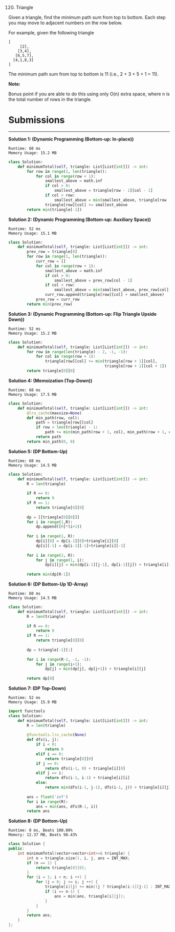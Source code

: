 120. Triangle

Given a triangle, find the minimum path sum from top to bottom. Each step you may move to adjacent numbers on the row below.

For example, given the following triangle
```
[
     [2],
    [3,4],
   [6,5,7],
  [4,1,8,3]
]
```

The minimum path sum from top to bottom is 11 (i.e., 2 + 3 + 5 + 1 = 11).

**Note:**

Bonus point if you are able to do this using only O(n) extra space, where n is the total number of rows in the triangle.

# Submissions
---
**Solution 1: (Dynamic Programming (Bottom-up: In-place))**
```
Runtime: 60 ms
Memory Usage: 15.2 MB
```
```python
class Solution:
    def minimumTotal(self, triangle: List[List[int]]) -> int:
        for row in range(1, len(triangle)):
            for col in range(row + 1):
                smallest_above = math.inf
                if col > 0:
                    smallest_above = triangle[row - 1][col - 1]
                if col < row:
                    smallest_above = min(smallest_above, triangle[row - 1][col])
                triangle[row][col] += smallest_above
        return min(triangle[-1])
```

**Solution 2: (Dynamic Programming (Bottom-up: Auxiliary Space))**
```
Runtime: 52 ms
Memory Usage: 15.1 MB
```
```python
class Solution:
    def minimumTotal(self, triangle: List[List[int]]) -> int:
        prev_row = triangle[0]
        for row in range(1, len(triangle)):
            curr_row = []
            for col in range(row + 1):
                smallest_above = math.inf
                if col > 0:
                    smallest_above = prev_row[col - 1]
                if col < row:
                    smallest_above = min(smallest_above, prev_row[col])
                curr_row.append(triangle[row][col] + smallest_above)
            prev_row = curr_row
        return min(prev_row)
```

**Solution 3: (Dynamic Programming (Bottom-up: Flip Triangle Upside Down))**
```
Runtime: 52 ms
Memory Usage: 15.2 MB
```
```python
class Solution:
    def minimumTotal(self, triangle: List[List[int]]) -> int:
        for row in range(len(triangle) - 2, -1, -1):
            for col in range(row + 1):
                triangle[row][col] += min(triangle[row + 1][col], 
                                          triangle[row + 1][col + 1])
        return triangle[0][0]
```

**Solution 4: (Memoization (Top-Down))**
```
Runtime: 68 ms
Memory Usage: 17.5 MB
```
```python
class Solution:
    def minimumTotal(self, triangle: List[List[int]]) -> int:
        @lru_cache(maxsize=None)
        def min_path(row, col):
            path = triangle[row][col]
            if row < len(triangle) - 1:
                path += min(min_path(row + 1, col), min_path(row + 1, col + 1))
            return path
        return min_path(0, 0)
```

**Solution 5: (DP Bottom-Up)**
```
Runtime: 68 ms
Memory Usage: 14.5 MB
```
```python
class Solution:
    def minimumTotal(self, triangle: List[List[int]]) -> int:
        R = len(triangle)
        
        if R == 0:
            return 0
        if R == 1:
            return triangle[0][0]
        
        dp = [[triangle[0][0]]]
        for i in range(1,R):
            dp.append([0]*(i+1))
        
        for i in range(1, R):
            dp[i][0] = dp[i-1][0]+triangle[i][0]
            dp[i][-1] = dp[i-1][-1]+triangle[i][-1]
        
        for i in range(2, R):
            for j in range(1, i):
                dp[i][j] = min(dp[i-1][j-1], dp[i-1][j]) + triangle[i][j]
                    
        return min(dp[R-1])
```

**Solution 6: (DP Bottom-Up 1D-Array)**
```
Runtime: 60 ms
Memory Usage: 14.5 MB
```
```python
class Solution:
    def minimumTotal(self, triangle: List[List[int]]) -> int:
        R = len(triangle)
        
        if R == 0:
            return 0
        if R == 1:
            return triangle[0][0]
        
        dp = triangle[-1][:]
        
        for i in range(R-2, -1, -1):
            for j in range(i+1):
                dp[j] = min(dp[j], dp[j+1]) + triangle[i][j]
        
        return dp[0]
```

**Solution 7: (DP Top-Down)**
```
Runtime: 52 ms
Memory Usage: 15.9 MB
```
```python
import functools
class Solution:
    def minimumTotal(self, triangle: List[List[int]]) -> int:
        R = len(triangle)
        
        @functools.lru_cache(None)
        def dfs(i, j):
            if i < 0:
                return 0
            elif i == 0:
                return triangle[0][0]
            if j == 0:
                return dfs(i-1, 0) + triangle[i][0]
            elif j == i:
                return dfs(i-1, i-1) + triangle[i][i]
            else:
                return min(dfs(i-1, j-1), dfs(i-1, j)) + triangle[i][j]
        
        ans = float('inf')
        for i in range(R):
            ans = min(ans, dfs(R-1, i))
        return ans

```

**Solution 8: (DP Bottom-Up)**
```
Runtime: 0 ms, Beats 100.00%
Memory: 12.37 MB, Beats 98.43%
```
```c++
class Solution {
public:
    int minimumTotal(vector<vector<int>>& triangle) {
        int n = triangle.size(), i, j, ans = INT_MAX;
        if (n == 1) {
            return triangle[0][0];
        }
        for (i = 1; i < n; i ++) {
            for (j = 0; j <= i; j ++) {
                triangle[i][j] += min((j ? triangle[i-1][j-1] : INT_MAX), (j != i ? triangle[i-1][j] : INT_MAX));
                if (i == n-1) {
                    ans = min(ans, triangle[i][j]);
                }
            }
        }
        return ans;
    }
};
```
